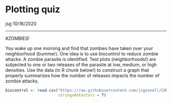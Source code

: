 Plotting quiz
================
jsg
10/16/2020

-----

\#ZOMBIES\!

You wake up one morning and find that zombies have taken over your
neighborhood (bummer). One idea is to use biocontrol to reduce zombie
attacks. A zombie parasite is identified. Test plots (neighborhoods\!)
are subjected to one or two releases of the parasite at low, medium, or
high densities. Use the data (in R chunk below\!) to construct a graph
that properly summarizes how the number of releases impacts the number
of zombie attacks.

``` r
biocontrol <- read.csv("https://raw.githubusercontent.com/jsgosnell/CUNY-BioStats/master/datasets/biocontrol.csv",
                       stringsAsFactors = T)
```
